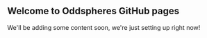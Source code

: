## Welcome to Oddspheres GitHub pages

We'll be adding some content soon, we're just setting up right now!
